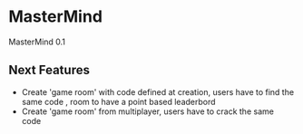 # MasterMind

MasterMind 0.1

## Next Features

- Create 'game room' with code defined at creation, users have to find the same code , room to have a point based leaderbord
- Create 'game room' from multiplayer, users have to crack the same code
